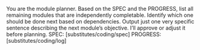 You are the module planner. Based on the SPEC and the PROGRESS, list all remaining modules that are independently completable. Identify which one should be done next based on dependencies. Output just one very specific sentence describing the next module’s objective. I’ll approve or adjust it before planning.
SPEC: [substitutes/coding/spec]
PROGRESS: [substitutes/coding/log]